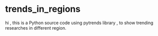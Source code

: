 # trends_in_regions
hi , this is a  Python source code using pytrends library , to show trending researches in different region.
